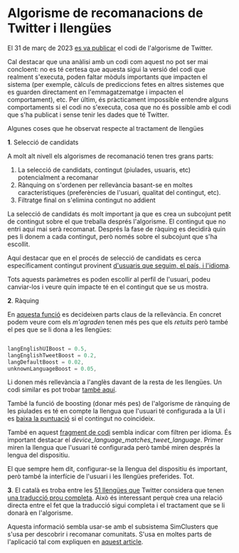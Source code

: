 # Algorisme de recomanacions de Twitter i llengües

El 31 de març de 2023 [es va publicar](https://twitter.com/elonmusk/status/1641876892302073875) el codi de l'algorisme de Twitter.

Cal destacar que una anàlisi amb un codi com aquest no pot ser mai concloent: no es té certesa que aquesta sigui la versió del codi que realment s'executa, poden faltar mòduls importants que impacten el sistema (per exemple, càlculs de prediccions fetes en altres sistemes que es guarden directament en l'emmagatzematge i impacten el comportament), etc. Per últim, és pràcticament impossible entendre alguns comportaments si el codi no s'executa, cosa que no és possible amb el codi que s'ha publicat i sense tenir les dades que té Twitter.

Algunes coses que he observat respecte al tractament de llengües

**1**. Selecció de candidats

A molt alt nivell els algorismes de recomanació tenen tres grans parts: 

1. La selecció de candidats, contingut (piulades, usuaris, etc) potencialment a recomanar
2. Rànquing on s'ordenen per rellevància basant-se en moltes característiques (preferències de l'usuari, qualitat del contingut, etc).
3. Filtratge final on s'elimina contingut no addient

La selecció de candidats és molt important ja que es crea un subcojunt petit de contingut sobre el que treballa després l'algorisme. El contingut que no entri aquí mai serà recomanat. Després la fase de ràquing es decidirà quin pes li donem a cada contingut, però només sobre el subcojunt que s'ha escollit.

Aquí destacar que en el procés de selecció de candidats es cerca específicament contingut provinent [d'usuaris que seguim, el país, i l'idioma](https://github.com/twitter/the-algorithm/blob/7f90d0ca342b928b479b512ec51ac2c3821f5922/cr-mixer/server/src/main/scala/com/twitter/cr_mixer/candidate_generation/FrsTweetCandidateGenerator.scala#L72). 

Tots aquests paràmetres es poden escollir al perfil de l'usuari, podeu canviar-los i veure quin impacte té en el contingut que se us mostra.

**2**. Ràquing

En [aquesta funció](https://github.com/twitter/the-algorithm/blob/7f90d0ca342b928b479b512ec51ac2c3821f5922/home-mixer/server/src/main/scala/com/twitter/home_mixer/util/earlybird/RelevanceSearchUtil.scala#L13) es decideixen parts claus de la rellevància. En concret podem veure com els *m'agraden* tenen més pes que els *retuits* però també el pes que se li dona a les llengües:

```scala

langEnglishUIBoost = 0.5,
langEnglishTweetBoost = 0.2,
langDefaultBoost = 0.02,
unknownLanguageBoost = 0.05, 

```

Li donen més rellevància a l'anglès davant de la resta de les llengües. Un codi similar es pot trobar [també aquí](https://github.com/twitter/the-algorithm/blob/7f90d0ca342b928b479b512ec51ac2c3821f5922/src/thrift/com/twitter/search/common/ranking/ranking.thrift#L121).


També la funció de boosting (donar més pes) de l'algorisme de rànquing de les piulades es té en compte la llengua que l'usuari té configurada a la UI i es [baixa la puntuació](https://github.com/twitter/the-algorithm/blob/7f90d0ca342b928b479b512ec51ac2c3821f5922/src/java/com/twitter/search/earlybird/search/relevance/scoring/FeatureBasedScoringFunction.java#L589) si el contingut no coincideix. 

També en aquest [fragment de codi](https://github.com/twitter/the-algorithm/blob/ec83d01dcaebf369444d75ed04b3625a0a645eb9/home-mixer/server/src/main/scala/com/twitter/home_mixer/functional_component/decorator/HomeTweetTypePredicates.scala#L125) sembla indicar com filtren per idioma. És important destacar el *device_language_matches_tweet_language*.
Primer miren la llengua que l'usuari té configurada però també miren després la lengua del dispositiu. 

El que sempre hem dit, configurar-se la llengua del dispositiu és important, però també la interfície de l'usuari i les llengües preferides. Tot.


**3**. El català es troba entre les [51 llengües que](https://github.com/twitter/the-algorithm/blob/7f90d0ca342b928b479b512ec51ac2c3821f5922/home-mixer/server/src/main/scala/com/twitter/home_mixer/functional_component/gate/SupportedLanguagesGate.scala#L18) Twitter considera que tenen [una traducció prou completa](https://github.com/twitter/the-algorithm/blob/7f90d0ca342b928b479b512ec51ac2c3821f5922/home-mixer/server/src/main/scala/com/twitter/home_mixer/functional_component/gate/SupportedLanguagesGate.scala#L12). Això és interessant perquè crea una relació directa entre el fet que la traducció sigui completa i el tractament que se li donarà en l'algorisme.

Aquesta informació sembla usar-se amb el subsistema SimClusters que s'usa per descobrir i recomanar comunitats. S'usa en moltes parts de l'aplicació tal com expliquen en [aquest article](https://dl.acm.org/doi/pdf/10.1145/3394486.3403370).



